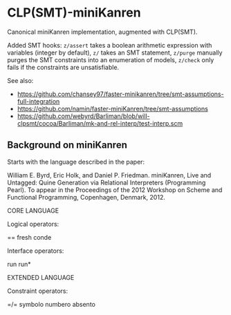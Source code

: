 CLP(SMT)-miniKanren
===================

Canonical miniKanren implementation, augmented with CLP(SMT).

Added SMT hooks: `z/assert` takes a boolean arithmetic expression with variables (integer by default), `z/` takes an SMT statement, `z/purge` manually purges the SMT constraints into an enumeration of models, `z/check` only fails if the constraints are unsatisfiable.

See also:
- https://github.com/chansey97/faster-minikanren/tree/smt-assumptions-full-integration
- https://github.com/namin/faster-miniKanren/tree/smt-assumptions
- https://github.com/webyrd/Barliman/blob/will-clpsmt/cocoa/Barliman/mk-and-rel-interp/test-interp.scm

Background on miniKanren
------------------------

Starts with the language described in the paper:

William E. Byrd, Eric Holk, and Daniel P. Friedman.
miniKanren, Live and Untagged: Quine Generation via Relational Interpreters (Programming Pearl).
To appear in the Proceedings of the 2012 Workshop on Scheme and Functional Programming, Copenhagen, Denmark, 2012.


CORE LANGUAGE

Logical operators:

==
fresh
conde

Interface operators:

run
run*


EXTENDED LANGUAGE

Constraint operators:

=/=
symbolo
numbero
absento
